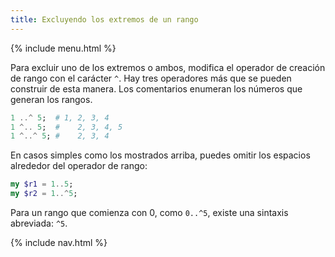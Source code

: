 ```yaml
---
title: Excluyendo los extremos de un rango
---
```


{% include menu.html %}

Para excluir uno de los extremos o ambos, modifica el operador de creación de rango con el carácter `^`. Hay tres operadores más que se pueden construir de esta manera. Los comentarios enumeran los números que generan los rangos.

```raku
1 ..^ 5;  # 1, 2, 3, 4
1 ^.. 5;  #    2, 3, 4, 5
1 ^..^ 5; #    2, 3, 4
```

En casos simples como los mostrados arriba, puedes omitir los espacios alrededor del operador de rango:

```raku
my $r1 = 1..5;
my $r2 = 1..^5;
```

Para un rango que comienza con 0, como `0..^5`, existe una sintaxis abreviada: `^5`.

{% include nav.html %}